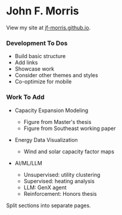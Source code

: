 # John F. Morris

View my site at [jf-morris.github.io](https://jf-morris.github.io).

### Development To Dos

* Build basic structure
* Add links
* Showcase work
* Consider other themes and styles
* Co-optimize for mobile

### Work To Add

* Capacity Expansion Modeling

  * Figure from Master's thesis
  * Figure from Southeast working paper

* Energy Data Visualization

  * Wind and solar capacity factor maps

* AI/ML/LLM

  * Unsupervised: utility clustering
  * Supervised: heating analysis
  * LLM: GenX agent
  * Reinforcement: Honors thesis

Split sections into separate pages.

